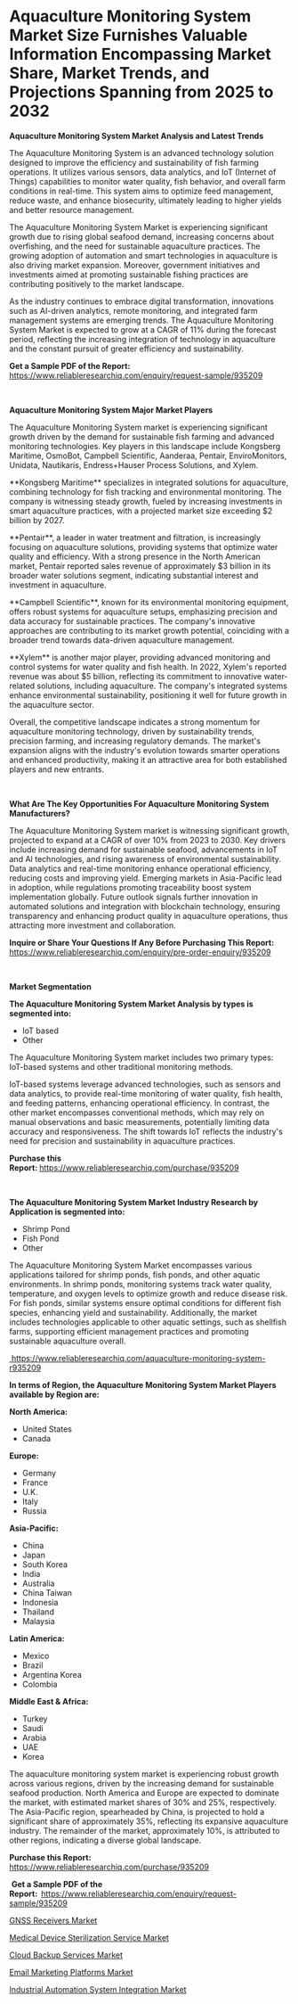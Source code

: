<p><h1>Aquaculture Monitoring System Market Size Furnishes Valuable Information Encompassing Market Share, Market Trends, and Projections Spanning from 2025 to 2032</h1></p><p><strong>Aquaculture Monitoring System Market Analysis and Latest Trends</strong></p>
<p><p>The Aquaculture Monitoring System is an advanced technology solution designed to improve the efficiency and sustainability of fish farming operations. It utilizes various sensors, data analytics, and IoT (Internet of Things) capabilities to monitor water quality, fish behavior, and overall farm conditions in real-time. This system aims to optimize feed management, reduce waste, and enhance biosecurity, ultimately leading to higher yields and better resource management.</p><p>The Aquaculture Monitoring System Market is experiencing significant growth due to rising global seafood demand, increasing concerns about overfishing, and the need for sustainable aquaculture practices. The growing adoption of automation and smart technologies in aquaculture is also driving market expansion. Moreover, government initiatives and investments aimed at promoting sustainable fishing practices are contributing positively to the market landscape.</p><p>As the industry continues to embrace digital transformation, innovations such as AI-driven analytics, remote monitoring, and integrated farm management systems are emerging trends. The Aquaculture Monitoring System Market is expected to grow at a CAGR of 11% during the forecast period, reflecting the increasing integration of technology in aquaculture and the constant pursuit of greater efficiency and sustainability.</p></p>
<p><strong>Get a Sample PDF of the Report:&nbsp;</strong> <a href="https://www.reliableresearchiq.com/enquiry/request-sample/935209?utm_campaign=104&utm_medium=2&utm_source=Github&utm_content=ia&utm_term=07032025&utm_id=aquaculture-monitoring-system">https://www.reliableresearchiq.com/enquiry/request-sample/935209</a></p>
<p>&nbsp;</p>
<p><strong>Aquaculture Monitoring System Major Market Players</strong></p>
<p><p>The Aquaculture Monitoring System market is experiencing significant growth driven by the demand for sustainable fish farming and advanced monitoring technologies. Key players in this landscape include Kongsberg Maritime, OsmoBot, Campbell Scientific, Aanderaa, Pentair, EnviroMonitors, Unidata, Nautikaris, Endress+Hauser Process Solutions, and Xylem.</p><p>**Kongsberg Maritime** specializes in integrated solutions for aquaculture, combining technology for fish tracking and environmental monitoring. The company is witnessing steady growth, fueled by increasing investments in smart aquaculture practices, with a projected market size exceeding $2 billion by 2027.</p><p>**Pentair**, a leader in water treatment and filtration, is increasingly focusing on aquaculture solutions, providing systems that optimize water quality and efficiency. With a strong presence in the North American market, Pentair reported sales revenue of approximately $3 billion in its broader water solutions segment, indicating substantial interest and investment in aquaculture.</p><p>**Campbell Scientific**, known for its environmental monitoring equipment, offers robust systems for aquaculture setups, emphasizing precision and data accuracy for sustainable practices. The company's innovative approaches are contributing to its market growth potential, coinciding with a broader trend towards data-driven aquaculture management.</p><p>**Xylem** is another major player, providing advanced monitoring and control systems for water quality and fish health. In 2022, Xylem's reported revenue was about $5 billion, reflecting its commitment to innovative water-related solutions, including aquaculture. The company's integrated systems enhance environmental sustainability, positioning it well for future growth in the aquaculture sector.</p><p>Overall, the competitive landscape indicates a strong momentum for aquaculture monitoring technology, driven by sustainability trends, precision farming, and increasing regulatory demands. The market's expansion aligns with the industry's evolution towards smarter operations and enhanced productivity, making it an attractive area for both established players and new entrants.</p></p>
<p>&nbsp;</p>
<p><strong>What Are The Key Opportunities For Aquaculture Monitoring System Manufacturers?</strong></p>
<p><p>The Aquaculture Monitoring System market is witnessing significant growth, projected to expand at a CAGR of over 10% from 2023 to 2030. Key drivers include increasing demand for sustainable seafood, advancements in IoT and AI technologies, and rising awareness of environmental sustainability. Data analytics and real-time monitoring enhance operational efficiency, reducing costs and improving yield. Emerging markets in Asia-Pacific lead in adoption, while regulations promoting traceability boost system implementation globally. Future outlook signals further innovation in automated solutions and integration with blockchain technology, ensuring transparency and enhancing product quality in aquaculture operations, thus attracting more investment and collaboration.</p></p>
<p><strong>Inquire or Share Your Questions If Any Before Purchasing This Report:</strong> <a href="https://www.reliableresearchiq.com/enquiry/pre-order-enquiry/935209?utm_campaign=104&utm_medium=2&utm_source=Github&utm_content=ia&utm_term=07032025&utm_id=aquaculture-monitoring-system">https://www.reliableresearchiq.com/enquiry/pre-order-enquiry/935209</a></p>
<p>&nbsp;</p>
<p><strong>Market Segmentation</strong></p>
<p><strong>The Aquaculture Monitoring System Market Analysis by types is segmented into:</strong></p>
<p><ul><li>IoT based</li><li>Other</li></ul></p>
<p><p>The Aquaculture Monitoring System market includes two primary types: IoT-based systems and other traditional monitoring methods. </p><p>IoT-based systems leverage advanced technologies, such as sensors and data analytics, to provide real-time monitoring of water quality, fish health, and feeding patterns, enhancing operational efficiency. In contrast, the other market encompasses conventional methods, which may rely on manual observations and basic measurements, potentially limiting data accuracy and responsiveness. The shift towards IoT reflects the industry's need for precision and sustainability in aquaculture practices.</p></p>
<p><strong>Purchase this Report:&nbsp;</strong><a href="https://www.reliableresearchiq.com/purchase/935209?utm_campaign=104&utm_medium=2&utm_source=Github&utm_content=ia&utm_term=07032025&utm_id=aquaculture-monitoring-system">https://www.reliableresearchiq.com/purchase/935209</a></p>
<p>&nbsp;</p>
<p><strong>The Aquaculture Monitoring System Market Industry Research by Application is segmented into:</strong></p>
<p><ul><li>Shrimp Pond</li><li>Fish Pond</li><li>Other</li></ul></p>
<p><p>The Aquaculture Monitoring System Market encompasses various applications tailored for shrimp ponds, fish ponds, and other aquatic environments. In shrimp ponds, monitoring systems track water quality, temperature, and oxygen levels to optimize growth and reduce disease risk. For fish ponds, similar systems ensure optimal conditions for different fish species, enhancing yield and sustainability. Additionally, the market includes technologies applicable to other aquatic settings, such as shellfish farms, supporting efficient management practices and promoting sustainable aquaculture overall.</p></p>
<p><a href="https://www.reliableresearchiq.com/aquaculture-monitoring-system-r935209?utm_campaign=104&utm_medium=2&utm_source=Github&utm_content=ia&utm_term=07032025&utm_id=aquaculture-monitoring-system">&nbsp;https://www.reliableresearchiq.com/aquaculture-monitoring-system-r935209</a></p>
<p><strong>In terms of Region, the Aquaculture Monitoring System Market Players available by Region are:</strong></p>
<p>
    <p> <strong> North America: </strong>
        <ul>
            <li>United States</li>
            <li>Canada</li>
        </ul>
        </p> 
    <p> <strong> Europe: </strong>
        <ul>
            <li>Germany</li>
            <li>France</li>
            <li>U.K.</li>
            <li>Italy</li>
            <li>Russia</li>
        </ul>
        </p> 
    <p> <strong> Asia-Pacific: </strong>
        <ul>
            <li>China</li>
            <li>Japan</li>
            <li>South Korea</li>
            <li>India</li>
            <li>Australia</li>
            <li>China Taiwan</li>
            <li>Indonesia</li>
            <li>Thailand</li>
            <li>Malaysia</li>
        </ul>
        </p> 
    <p> <strong> Latin America: </strong>
        <ul>
            <li>Mexico</li>
            <li>Brazil</li>
            <li>Argentina Korea</li>
            <li>Colombia</li>
        </ul>
        </p> 
    <p> <strong> Middle East & Africa: </strong>
        <ul>
            <li>Turkey</li>
            <li>Saudi</li>
            <li>Arabia</li>
            <li>UAE</li>
            <li>Korea</li>
        </ul>
    </p>
    </p>
<p><p>The aquaculture monitoring system market is experiencing robust growth across various regions, driven by the increasing demand for sustainable seafood production. North America and Europe are expected to dominate the market, with estimated market shares of 30% and 25%, respectively. The Asia-Pacific region, spearheaded by China, is projected to hold a significant share of approximately 35%, reflecting its expansive aquaculture industry. The remainder of the market, approximately 10%, is attributed to other regions, indicating a diverse global landscape.</p></p>
<p><strong>Purchase this Report: </strong><a href="https://www.reliableresearchiq.com/purchase/935209?utm_campaign=104&utm_medium=2&utm_source=Github&utm_content=ia&utm_term=07032025&utm_id=aquaculture-monitoring-system">https://www.reliableresearchiq.com/purchase/935209</a></p>
<p>&nbsp;<strong>Get a Sample PDF of the Report:&nbsp;&nbsp;</strong><a href="https://www.reliableresearchiq.com/enquiry/request-sample/935209?utm_campaign=104&utm_medium=2&utm_source=Github&utm_content=ia&utm_term=07032025&utm_id=aquaculture-monitoring-system">https://www.reliableresearchiq.com/enquiry/request-sample/935209</a></p>
<p><strong></strong></p>
<p><p><a href="https://github.com/zeyddaddo4/Market-Research-Report-List-1/blob/main/gnss-receivers-market.md?utm_campaign=104&utm_medium=2&utm_source=Github&utm_content=ia&utm_term=07032025&utm_id=aquaculture-monitoring-system">GNSS Receivers Market</a></p><p><a href="https://github.com/siriocooch4a/Market-Research-Report-List-1/blob/main/medical-device-sterilization-service-market.md?utm_campaign=104&utm_medium=2&utm_source=Github&utm_content=ia&utm_term=07032025&utm_id=aquaculture-monitoring-system">Medical Device Sterilization Service Market</a></p><p><a href="https://github.com/snakewaduddx/Market-Research-Report-List-1/blob/main/cloud-backup-services-market.md?utm_campaign=104&utm_medium=2&utm_source=Github&utm_content=ia&utm_term=07032025&utm_id=aquaculture-monitoring-system">Cloud Backup Services Market</a></p><p><a href="https://github.com/yakobotege/Market-Research-Report-List-1/blob/main/email-marketing-platforms-market.md?utm_campaign=104&utm_medium=2&utm_source=Github&utm_content=ia&utm_term=07032025&utm_id=aquaculture-monitoring-system">Email Marketing Platforms Market</a></p><p><a href="https://github.com/sakuniniray98/Market-Research-Report-List-1/blob/main/industrial-automation-system-integration-market.md?utm_campaign=104&utm_medium=2&utm_source=Github&utm_content=ia&utm_term=07032025&utm_id=aquaculture-monitoring-system">Industrial Automation System Integration Market</a></p></p>